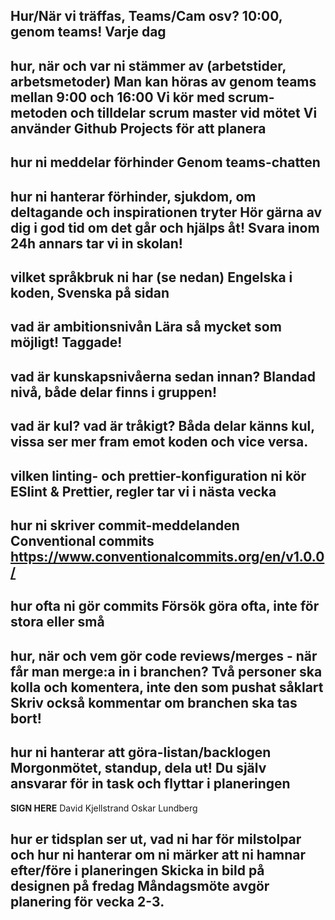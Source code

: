 **Hur/När vi träffas, Teams/Cam osv?**
10:00, genom teams! Varje dag
 - 
 
**hur, när och var ni stämmer av (arbetstider, arbetsmetoder)**
Man kan höras av genom teams mellan 9:00 och 16:00
Vi kör med scrum-metoden och tilldelar scrum master vid mötet 
Vi använder Github Projects för att planera
 -
 
**hur ni meddelar förhinder**
Genom teams-chatten
 -
 
**hur ni hanterar förhinder, sjukdom, om deltagande och inspirationen tryter**
Hör gärna av dig i god tid om det går och hjälps åt!
Svara inom 24h annars tar vi in skolan!
 -
 
**vilket språkbruk ni har (se nedan)**
 Engelska i koden, Svenska på sidan
 -
 
**vad är ambitionsnivån**
Lära så mycket som möjligt! Taggade!
 -
 
**vad är kunskapsnivåerna sedan innan?**
 Blandad nivå, både delar finns i gruppen!
 -
 
**vad är kul? vad är tråkigt?**
 Båda delar känns kul, vissa ser mer fram emot koden och vice versa.
 -
 
**vilken linting- och prettier-konfiguration ni kör**
ESlint & Prettier, regler tar vi i nästa vecka
 -
 
**hur ni skriver commit-meddelanden**
Conventional commits
https://www.conventionalcommits.org/en/v1.0.0/
 -
 
**hur ofta ni gör commits**
Försök göra ofta, inte för stora eller små
 -
 
**hur, när och vem gör code reviews/merges - när får man merge:a in i branchen?**
Två personer ska kolla och komentera, inte den som pushat såklart
Skriv också kommentar om branchen ska tas bort!
 -
 
**hur ni hanterar att göra-listan/backlogen**
Morgonmötet, standup, dela ut!
Du själv ansvarar för in task och flyttar i planeringen
 -

 **SIGN HERE**
David Kjellstrand
Oskar Lundberg
 
**hur er tidsplan ser ut, vad ni har för milstolpar och hur ni hanterar om ni märker att ni hamnar efter/före i planeringen**
Skicka in bild på designen på fredag
Måndagsmöte avgör planering för vecka 2-3.
 -
